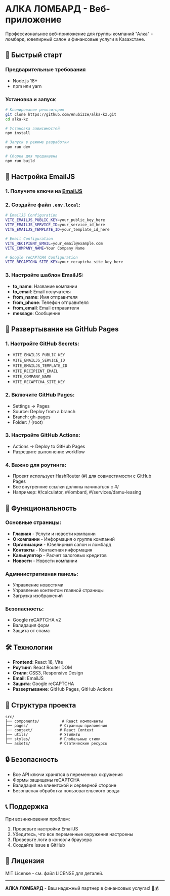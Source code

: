 # АЛКА ЛОМБАРД - Веб-приложение

Профессиональное веб-приложение для группы компаний "Алка" - ломбард, ювелирный салон и финансовые услуги в Казахстане.

## 🚀 Быстрый старт

### Предварительные требования
- Node.js 18+ 
- npm или yarn

### Установка и запуск

```bash
# Клонирование репозитория
git clone https://github.com/Anubizze/alka-kz.git
cd alka-kz

# Установка зависимостей
npm install

# Запуск в режиме разработки
npm run dev

# Сборка для продакшена
npm run build
```

## 🔧 Настройка EmailJS

### 1. Получите ключи на [EmailJS](https://www.emailjs.com/)
### 2. Создайте файл `.env.local`:

```bash
# EmailJS Configuration
VITE_EMAILJS_PUBLIC_KEY=your_public_key_here
VITE_EMAILJS_SERVICE_ID=your_service_id_here
VITE_EMAILJS_TEMPLATE_ID=your_template_id_here

# Email Configuration
VITE_RECIPIENT_EMAIL=your_email@example.com
VITE_COMPANY_NAME=Your Company Name

# Google reCAPTCHA Configuration
VITE_RECAPTCHA_SITE_KEY=your_recaptcha_site_key_here
```

### 3. Настройте шаблон EmailJS:
- **to_name**: Название компании
- **to_email**: Email получателя
- **from_name**: Имя отправителя
- **from_phone**: Телефон отправителя
- **from_email**: Email отправителя
- **message**: Сообщение

## 🚀 Развертывание на GitHub Pages

### 1. Настройте GitHub Secrets:
- `VITE_EMAILJS_PUBLIC_KEY`
- `VITE_EMAILJS_SERVICE_ID`
- `VITE_EMAILJS_TEMPLATE_ID`
- `VITE_RECIPIENT_EMAIL`
- `VITE_COMPANY_NAME`
- `VITE_RECAPTCHA_SITE_KEY`

### 2. Включите GitHub Pages:
- Settings → Pages
- Source: Deploy from a branch
- Branch: gh-pages
- Folder: / (root)

### 3. Настройте GitHub Actions:
- Actions → Deploy to GitHub Pages
- Разрешите выполнение workflow

### 4. Важно для роутинга:
- Проект использует HashRouter (#) для совместимости с GitHub Pages
- Все внутренние ссылки должны начинаться с #/
- Например: #/calculator, #/lombard, #/services/damu-leasing

## 📱 Функциональность

### Основные страницы:
- **Главная** - Услуги и новости компании
- **О компании** - Информация о группе компаний
- **Организации** - Ювелирный салон и ломбард
- **Контакты** - Контактная информация
- **Калькулятор** - Расчет залоговых кредитов
- **Новости** - Новости компании

### Административная панель:
- Управление новостями
- Управление контентом главной страницы
- Загрузка изображений

### Безопасность:
- Google reCAPTCHA v2
- Валидация форм
- Защита от спама

## 🛠️ Технологии

- **Frontend**: React 18, Vite
- **Роутинг**: React Router DOM
- **Стили**: CSS3, Responsive Design
- **Email**: EmailJS
- **Защита**: Google reCAPTCHA
- **Развертывание**: GitHub Pages, GitHub Actions

## 📁 Структура проекта

```
src/
├── components/          # React компоненты
├── pages/              # Страницы приложения
├── context/            # React Context
├── utils/              # Утилиты
├── styles/             # Глобальные стили
└── assets/             # Статические ресурсы
```

## 🔒 Безопасность

- Все API ключи хранятся в переменных окружения
- Формы защищены reCAPTCHA
- Валидация на клиентской и серверной стороне
- Безопасная обработка пользовательского ввода

## 📞 Поддержка

При возникновении проблем:
1. Проверьте настройки EmailJS
2. Убедитесь, что все переменные окружения настроены
3. Проверьте логи в консоли браузера
4. Создайте Issue в GitHub

## 📄 Лицензия

MIT License - см. файл LICENSE для деталей.

---

**АЛКА ЛОМБАРД** - Ваш надежный партнер в финансовых услугах! 💎💰
